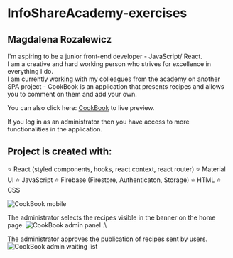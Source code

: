 # InfoShareAcademy-exercises
## Magdalena Rozalewicz
I'm aspiring to be a junior front-end developer - JavaScript/ React. \
I am a creative and hard working person who strives for excellence in everything I do. \
I am currently working with my colleagues from the academy on another SPA project - CookBook is an application that presents recipes and allows you to comment on them and add your own.

 You can also click here:  [CookBook](https://infoshareacademy.github.io/jfdzr7-team-devs/)  to live preview.
 
 If you log in as an administrator then you have access to more functionalities in the application.

 
## Project is created with:
⭐ React (styled components, hooks, react context, react router)
⭐ Material UI
⭐ JavaScript
⭐ Firebase (Firestore, Authenticaton, Storage)
⭐ HTML
⭐ CSS

![CookBook mobile](https://user-images.githubusercontent.com/100789535/195333030-9a100d68-2555-4100-9169-9083acbed6e2.png) 

The administrator selects the recipes visible in the banner on the home page.
![CookBook admin panel](https://user-images.githubusercontent.com/100789535/195802213-95607069-57f0-46ec-a948-405cc4b87f10.png) .\

The administrator approves the publication of recipes sent by users. \
![CookBook admin waiting list](https://user-images.githubusercontent.com/100789535/195802309-96b32518-d532-4013-960a-9daf1e2862d3.png)



